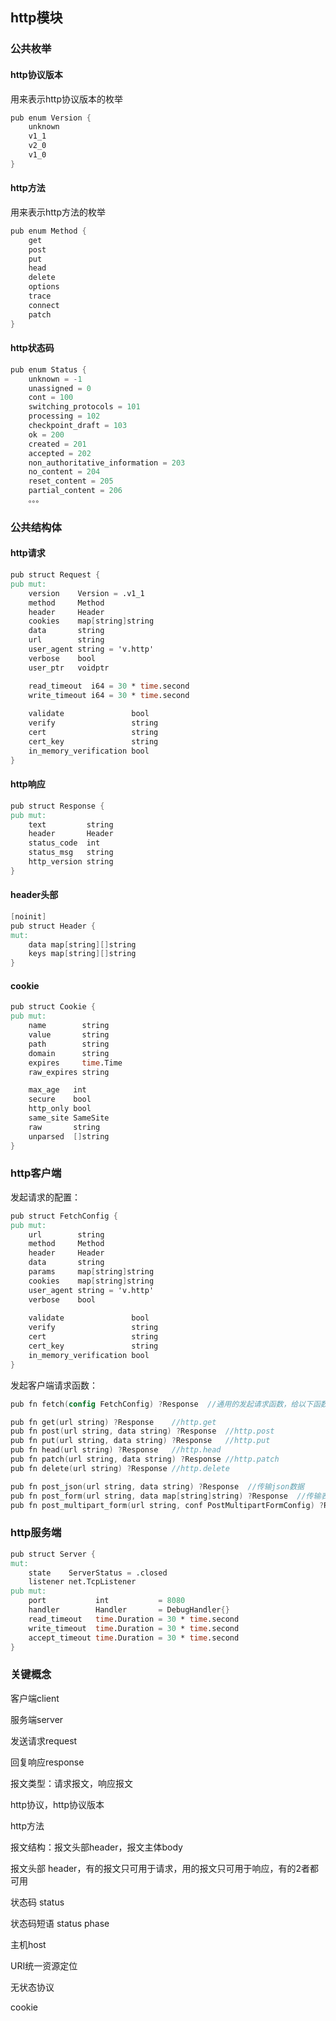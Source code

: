 ## http模块

### 公共枚举

#### http协议版本

用来表示http协议版本的枚举

```v
pub enum Version { 
	unknown
	v1_1
	v2_0
	v1_0
}
```

#### http方法

用来表示http方法的枚举

```v
pub enum Method {
	get
	post
	put
	head
	delete
	options
	trace
	connect
	patch
}
```

#### http状态码

```v
pub enum Status {
	unknown = -1
	unassigned = 0
	cont = 100
	switching_protocols = 101
	processing = 102
	checkpoint_draft = 103
	ok = 200
	created = 201
	accepted = 202
	non_authoritative_information = 203
	no_content = 204
	reset_content = 205
	partial_content = 206
	。。。
```

### 公共结构体

#### http请求

```v
pub struct Request {
pub mut:
	version    Version = .v1_1
	method     Method
	header     Header
	cookies    map[string]string
	data       string
	url        string
	user_agent string = 'v.http'
	verbose    bool
	user_ptr   voidptr

	read_timeout  i64 = 30 * time.second
	write_timeout i64 = 30 * time.second
	
	validate               bool
	verify                 string
	cert                   string
	cert_key               string
	in_memory_verification bool 
}
```

#### http响应

```v
pub struct Response {
pub mut:
	text         string
	header       Header
	status_code  int
	status_msg   string
	http_version string
}
```

#### header头部

```v
[noinit]
pub struct Header {
mut:
	data map[string][]string
	keys map[string][]string
}
```

#### cookie

```v
pub struct Cookie {
pub mut:
	name        string
	value       string
	path        string   
	domain      string   
	expires     time.Time 
	raw_expires string   

	max_age   int
	secure    bool
	http_only bool
	same_site SameSite
	raw       string
	unparsed  []string
}
```

### http客户端

发起请求的配置：

```v
pub struct FetchConfig {
pub mut:
	url        string
	method     Method
	header     Header
	data       string
	params     map[string]string
	cookies    map[string]string
	user_agent string = 'v.http'
	verbose    bool
	
	validate               bool   
	verify                 string 
	cert                   string 
	cert_key               string 
	in_memory_verification bool   
}
```

发起客户端请求函数：

```v
pub fn fetch(config FetchConfig) ?Response	//通用的发起请求函数，给以下函数统一调用

pub fn get(url string) ?Response	//http.get
pub fn post(url string, data string) ?Response	//http.post
pub fn put(url string, data string) ?Response	//http.put
pub fn head(url string) ?Response	//http.head
pub fn patch(url string, data string) ?Response	//http.patch
pub fn delete(url string) ?Response	//http.delete

pub fn post_json(url string, data string) ?Response  //传输json数据
pub fn post_form(url string, data map[string]string) ?Response	//传输表单数据
pub fn post_multipart_form(url string, conf PostMultipartFormConfig) ?Response//附件
```

### http服务端

```v
pub struct Server {
mut:
	state    ServerStatus = .closed
	listener net.TcpListener
pub mut:
	port           int           = 8080
	handler        Handler       = DebugHandler{}
	read_timeout   time.Duration = 30 * time.second
	write_timeout  time.Duration = 30 * time.second
	accept_timeout time.Duration = 30 * time.second
}
```



### 关键概念

客户端client

服务端server

发送请求request

回复响应response

报文类型：请求报文，响应报文

http协议，http协议版本

http方法

报文结构：报文头部header，报文主体body

报文头部 header，有的报文只可用于请求，用的报文只可用于响应，有的2者都可用

状态码 status

状态码短语 status phase

主机host

URI统一资源定位

无状态协议

cookie



